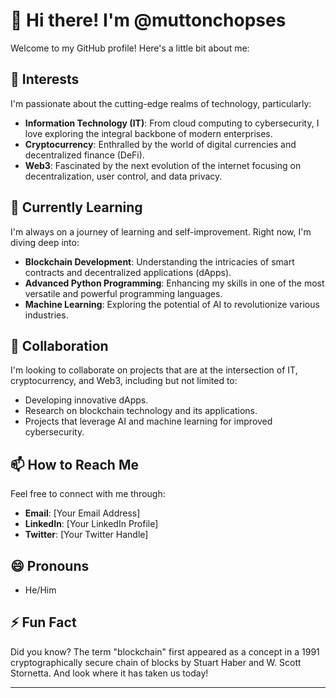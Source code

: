 # 👋 Hi there! I'm @muttonchopses

Welcome to my GitHub profile! Here's a little bit about me:

## 👀 Interests
I'm passionate about the cutting-edge realms of technology, particularly:

- **Information Technology (IT)**: From cloud computing to cybersecurity, I love exploring the integral backbone of modern enterprises.
- **Cryptocurrency**: Enthralled by the world of digital currencies and decentralized finance (DeFi).
- **Web3**: Fascinated by the next evolution of the internet focusing on decentralization, user control, and data privacy.
  
## 🌱 Currently Learning
I'm always on a journey of learning and self-improvement. Right now, I'm diving deep into:

- **Blockchain Development**: Understanding the intricacies of smart contracts and decentralized applications (dApps).
- **Advanced Python Programming**: Enhancing my skills in one of the most versatile and powerful programming languages.
- **Machine Learning**: Exploring the potential of AI to revolutionize various industries.

## 💞️ Collaboration
I'm looking to collaborate on projects that are at the intersection of IT, cryptocurrency, and Web3, including but not limited to:

- Developing innovative dApps.
- Research on blockchain technology and its applications.
- Projects that leverage AI and machine learning for improved cybersecurity.

## 📫 How to Reach Me
Feel free to connect with me through:

- **Email**: [Your Email Address]
- **LinkedIn**: [Your LinkedIn Profile]
- **Twitter**: [Your Twitter Handle]

## 😄 Pronouns
- He/Him

## ⚡ Fun Fact
Did you know? The term "blockchain" first appeared as a concept in a 1991 cryptographically secure chain of blocks by Stuart Haber and W. Scott Stornetta. And look where it has taken us today!

---

<!---
muttonchopses/muttonchopses is a ✨ special ✨ repository because its `README.md` (this file) appears on your GitHub profile.
You can click the Preview link to take a look at your changes.
--->
